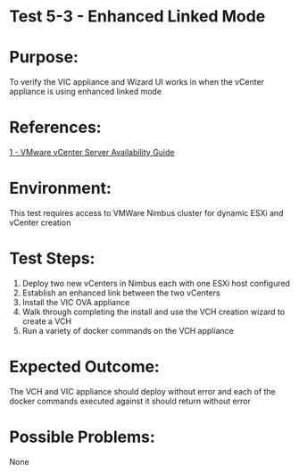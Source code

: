 Test 5-3 - Enhanced Linked Mode
=======

# Purpose:
To verify the VIC appliance and Wizard UI works in when the vCenter appliance is using enhanced linked mode

# References:
[1 - VMware vCenter Server Availability Guide](http://www.vmware.com/files/pdf/techpaper/vmware-vcenter-server-availability-guide.pdf)

# Environment:
This test requires access to VMWare Nimbus cluster for dynamic ESXi and vCenter creation

# Test Steps:
1. Deploy two new vCenters in Nimbus each with one ESXi host configured
2. Establish an enhanced link between the two vCenters
3. Install the VIC OVA appliance
4. Walk through completing the install and use the VCH creation wizard to create a VCH
5. Run a variety of docker commands on the VCH appliance

# Expected Outcome:
The VCH and VIC appliance should deploy without error and each of the docker commands executed against it should return without error

# Possible Problems:
None
